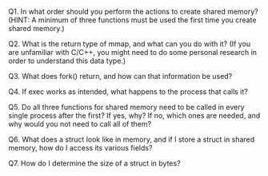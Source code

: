 Q1. In what order should you perform the actions to create shared memory? (HINT: A minimum of three functions must be used the first time you create shared memory.)

Q2. What is the return type of mmap, and what can you do with it? (If you are unfamiliar with C/C++, you might need to do some personal research in order to understand this data type.)

Q3. What does fork() return, and how can that information be used?

Q4. If exec works as intended, what happens to the process that calls it?

Q5. Do all three functions for shared memory need to be called in every single process after the first? If yes, why? If no, which ones are needed, and why would you not need to call all of them?

Q6. What does a struct look like in memory, and if I store a struct in shared memory, how do I access its various fields?

Q7. How do I determine the size of a struct in bytes?